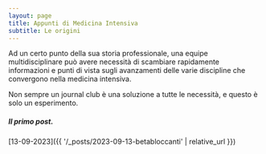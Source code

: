 ```yaml
---
layout: page
title: Appunti di Medicina Intensiva
subtitle: Le origini
---
```


Ad un certo punto della sua storia professionale, una equipe multidisciplinare può avere necessità di scambiare rapidamente informazioni e punti di vista sugli avanzamenti delle varie discipline che convergono nella medicina intensiva.

Non sempre un journal club è una soluzione a tutte le necessità, e  questo è solo un esperimento.

##### Il primo post.

[13-09-2023]({{ '/_posts/2023-09-13-betabloccanti' | relative_url }})
